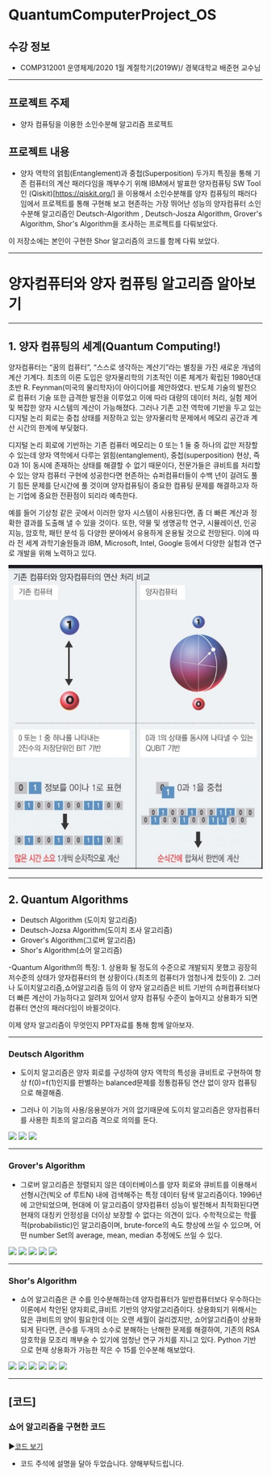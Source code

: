 # QuantumComputerProject_OS

## 수강 정보
- COMP312001 운영체제/2020 1월 계절학기(2019W)/ 경북대학교 배준현 교수님

---


## 프로젝트 주제 

- 양자 컴퓨팅을 이용한 소인수분해 알고리즘 프로젝트

## 프로젝트 내용 

- 양자 역학의 얽힘(Entanglement)과 중첩(Superposition) 두가지 특징을 통해 기존 컴퓨터의 계산 패러다임을 깨부수기 위해 IBM에서 발표한 양자컴퓨팅 SW Tool인 (Qiskit)[https://qiskit.org/] 을 이용해서 소인수분해를 양자 컴퓨팅의 패러다임에서 프로젝트를 통해 구현해 보고 현존하는 가장 뛰어난 성능의 양자컴퓨터 소인수분해 알고리즘인 Deutsch-Algorithm , Deutsch-Josza Algorithm, Grover's Algorithm, Shor's Algorithm을 조사하는 프로젝트를 다뤄보았다. 

이 저장소에는 본인이 구현한 Shor 알고리즘의 코드를 함께 다뤄 보았다.


---

# 양자컴퓨터와 양자 컴퓨팅 알고리즘 알아보기

---

## 1. 양자 컴퓨팅의 세계(Quantum Computing!)

양자컴퓨터는 “꿈의 컴퓨터”, “스스로 생각하는 계산기”라는 별칭을 가진 새로운 개념의 계산 기계다. 최초의 이론 도입은 양자물리학의 기초적인 이론 체계가 확립된 1980년대 초반 R. Feynman(미국의 물리학자)이 아이디어를 제안하였다. 반도체 기술의 발전으로 컴퓨터 기술 또한 급격한 발전을 이루었고 이에 따라 대량의 데이터 처리, 실험 제어 및 복잡한 양자 시스템의 계산이 가능해졌다. 그러나 기존 고전 역학에 기반을 두고 있는 디지털 논리 회로는 중첩 상태를 저장하고 있는 양자물리학 문제에서 메모리 공간과 계산 시간의 한계에 부딪혔다. 

디지털 논리 회로에 기반하는 기존 컴퓨터 메모리는 0 또는 1 둘 중 하나의 값만 저장할 수 있는데 양자 역학에서 다루는 얽힘(entanglement), 중첩(superposition) 현상, 즉 0과 1이 동시에 존재하는 상태를 해결할 수 없기 때문이다, 전문가들은 큐비트를 처리할 수 있는 양자 컴퓨터 구현에 성공한다면 현존하는 슈퍼컴퓨터들이 수백 년이 걸려도 풀기 힘든 문제를 단시간에 풀 것이며 양자컴퓨팅이 중요한 컴퓨팅 문제를 해결하고자 하는 기업에 중요한 전환점이 되리라 예측한다. 

예를 들어 기상청 같은 곳에서 이러한 양자 시스템이 사용된다면, 좀 더 빠른 계산과 정확한 결과를 도출해 낼 수 있을 것이다. 또한, 약물 및 생명공학 연구, 시뮬레이션, 인공 지능, 암호학, 패턴 분석 등 다양한 분야에서 유용하게 운용될 것으로 전망된다. 이에 따라 전 세계 과학기술원들과 IBM, Microsoft, Intel, Google 등에서 다양한 실험과 연구로 개발을 위해 노력하고 있다.



<img src="beb.jpg">

---


## 2. Quantum Algorithms  
   * Deutsch Algorithm (도이치 알고리즘)
   * Deutsch-Jozsa Algorithm(도이치 조사 알고리즘)
   * Grover's Algorithm(그로버 알고리즘)
   * Shor's Algorithm(쇼어 알고리즘)

-Quantum Algorithm의 특징: 
    1. 상용화 될 정도의 수준으로 개발되지 못했고 굉장히 저수준의 상태가 양자컴퓨터의 현 상황이다.(최초의 컴퓨터가 엄청나게 컸듯이) 
    2. 그러나 도이치알고리즘,쇼어알고리즘 등의 이 양자 알고리즘은 비트 기반의 슈퍼컴퓨터보다 더 빠른 계산이 가능하다고 알려져 있어서 양자 컴퓨팅 수준이 높아지고 상용화가 되면 컴퓨터 연산의 패러다임이 바뀔것이다.

이제 양자 알고리즘이 무엇인지 PPT자료를 통해 함께 알아보자. 


---


### Deutsch Algorithm 

- 도이치 알고리즘은 양자 회로를 구성하여 양자 역학의 특성을 큐비트로 구현하여 항상 f(0)=f(1)인지를 판별하는 balanced문제를 정통컴퓨팅 연산 없이 양자 컴퓨팅으로 해결해줌. 

- 그러나 이 기능의 사용/응용분야가 거의 없기때문에 도이치 알고리즘은 양자컴퓨터를 사용한 최초의 알고리즘 격으로 의의를 둔다. 

<img src="/PHOTO/10조 - 양자컴퓨팅과 운영체제_0015.jpg">

<img src="/PHOTO/10조 - 양자컴퓨팅과 운영체제_0016.jpg">

<img src="/PHOTO/10조 - 양자컴퓨팅과 운영체제_0017.jpg">



---

### Grover's Algorithm

- 그로버 알고리즘은 정렬되지 않은 데이터베이스를 양자 회로와 큐비트를 이용해서 선형시간(빅오 of 루트N) 내에 검색해주는 특정 데이터 탐색 알고리즘이다. 1996년에 고안되었으며, 현대에 이 알고리즘이 양자컴퓨터 성능이 발전해서 최적화된다면 현재의 대칭키 안정성을 더이상 보장할 수 없다는 의견이 있다. 수학적으로는 학률적(probabilistic)인 알고리즘이며, brute-force의 속도 향상에 쓰일 수 있으며, 어떤 number Set의 average, mean, median 추정에도 쓰일 수 있다.

<img src="/PHOTO/10조 - 양자컴퓨팅과 운영체제_0018.jpg">

<img src="/PHOTO/10조 - 양자컴퓨팅과 운영체제_0019.jpg">

<img src="/PHOTO/10조 - 양자컴퓨팅과 운영체제_0020.jpg">

<img src="/PHOTO/10조 - 양자컴퓨팅과 운영체제_0021.jpg">

<img src="/PHOTO/10조 - 양자컴퓨팅과 운영체제_0022.jpg">



---



### Shor's Algorithm 

- 쇼어 알고리즘은 큰 수를 인수분해하는데 양자컴퓨터가 일반컴퓨터보다 우수하다는 이론에서 착안된 양자회로,큐비트 기반의 양자알고리즘이다. 상용화되기 위해서는 많은 큐비트의 양이 필요한데 이는 오랜 세월이 걸리겠지만, 쇼어알고리즘이 상용화 되게 된다면, 큰수를 두개의 소수로 분해하는 난해한 문제를 해결하여, 기존의 RSA 암호학을 모조리 깨부술 수 있기에 엄청난 연구 가치를 지니고 있다. Python 기반으로 현재 상용화가 가능한 작은 수 15를 인수분해 해보았다.


<img src="/PHOTO/10조 - 양자컴퓨팅과 운영체제_0024.jpg">

<img src="/PHOTO/10조 - 양자컴퓨팅과 운영체제_0025.jpg">

<img src="/PHOTO/10조 - 양자컴퓨팅과 운영체제_0026.jpg">

<img src="/PHOTO/10조 - 양자컴퓨팅과 운영체제_0027.jpg">

<img src="/PHOTO/10조 - 양자컴퓨팅과 운영체제_0028.jpg">

<img src="/PHOTO/10조 - 양자컴퓨팅과 운영체제_0029.jpg">






---


## [코드]

### 쇼어 알고리즘을 구현한 코드 

▶[코드 보기](https://github.com/purang2/OS_QuantumComputing/blob/main/%5B%ED%92%80%EC%BD%94%EB%93%9C%5DShor_Algorithm_QuantumComputing.py)

- 코드 주석에 설명을 달아 두었습니다. 양해부탁드립니다. 










